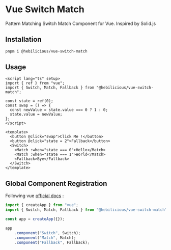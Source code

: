 # Vue Switch Match

Pattern Matching Switch Match Component for Vue. Inspired by Solid.js

## Installation

```bash
pnpm i @hebilicious/vue-switch-match
```

## Usage

```vue
<script lang="ts" setup>
import { ref } from "vue";
import { Switch, Match, Fallback } from "@hebilicious/vue-switch-match";

const state = ref(0);
const swap = () => {
  const newValue = state.value === 0 ? 1 : 0;
  state.value = newValue;
};
</script>

<template>
  <button @click="swap">Click Me !</button>
  <button @click="state = 2">Fallback</button>
  <Switch>
    <Match :when="state === 0">Hello</Match>
    <Match :when="state === 1">World</Match>
    <Fallback>Bye</Fallback>
  </Switch>
</template>
```

## Global Component Registration

Following vue [official docs](https://vuejs.org/guide/components/registration) :

```ts
import { createApp } from "vue";
import { Switch, Match, Fallback } from "@hebilicious/vue-switch-match";

const app = createApp({});

app
    .component("Switch", Switch);
    .component("Match", Match);
    .component("Fallback", Fallback);
```
